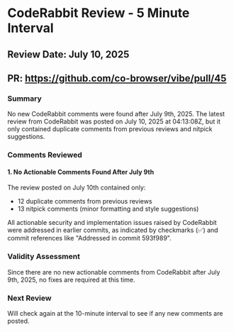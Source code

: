 # CodeRabbit Review - 5 Minute Interval

## Review Date: July 10, 2025
## PR: https://github.com/co-browser/vibe/pull/45

### Summary
No new CodeRabbit comments were found after July 9th, 2025. The latest review from CodeRabbit was posted on July 10, 2025 at 04:13:08Z, but it only contained duplicate comments from previous reviews and nitpick suggestions.

### Comments Reviewed

#### 1. No Actionable Comments Found After July 9th
The review posted on July 10th contained only:
- 12 duplicate comments from previous reviews
- 13 nitpick comments (minor formatting and style suggestions)

All actionable security and implementation issues raised by CodeRabbit were addressed in earlier commits, as indicated by checkmarks (✅) and commit references like "Addressed in commit 593f989".

### Validity Assessment
Since there are no new actionable comments from CodeRabbit after July 9th, 2025, no fixes are required at this time.

### Next Review
Will check again at the 10-minute interval to see if any new comments are posted.